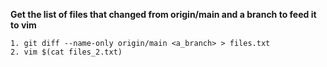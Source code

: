 **Get the list of files that changed from origin/main and a branch to feed it to vim**
```
1. git diff --name-only origin/main <a_branch> > files.txt
2. vim $(cat files_2.txt)
```
